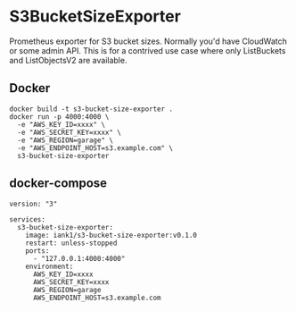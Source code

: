 # S3BucketSizeExporter

Prometheus exporter for S3 bucket sizes. Normally you'd have CloudWatch or some
admin API. This is for a contrived use case where only ListBuckets and
ListObjectsV2 are available.

## Docker

```
docker build -t s3-bucket-size-exporter .
docker run -p 4000:4000 \
  -e "AWS_KEY_ID=xxxx" \
  -e "AWS_SECRET_KEY=xxxx" \
  -e "AWS_REGION=garage" \
  -e "AWS_ENDPOINT_HOST=s3.example.com" \
  s3-bucket-size-exporter
```

## docker-compose

```
version: "3"

services:
  s3-bucket-size-exporter:
    image: iank1/s3-bucket-size-exporter:v0.1.0
    restart: unless-stopped
    ports:
      - "127.0.0.1:4000:4000"
    environment:
      AWS_KEY_ID=xxxx
      AWS_SECRET_KEY=xxxx
      AWS_REGION=garage
      AWS_ENDPOINT_HOST=s3.example.com
```
